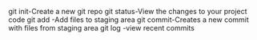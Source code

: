 git init-Create a new git repo
git status-View the changes to your project code
git add -Add files to staging area
git commit-Creates a new commit with files from staging area
git log -view recent commits